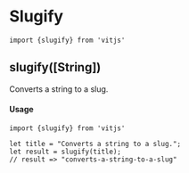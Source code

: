 # Slugify

```es6
import {slugify} from 'vitjs'
```

## slugify([String])

Converts a string to a slug.

#### Usage
```es6
import {slugify} from 'vitjs'

let title = "Converts a string to a slug.";
let result = slugify(title);
// result => "converts-a-string-to-a-slug"
```
